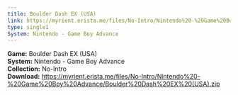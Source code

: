```yaml
---
title: Boulder Dash EX (USA)
link: https://myrient.erista.me/files/No-Intro/Nintendo%20-%20Game%20Boy%20Advance/Boulder%20Dash%20EX%20(USA).zip
type: single1
System: Nintendo - Game Boy Advance
---
```

<b>Game:</b> Boulder Dash EX (USA)<br>
<b>System:</b> Nintendo - Game Boy Advance<br>
<b>Collection:</b> No-Intro<br>
<b>Download:</b> https://myrient.erista.me/files/No-Intro/Nintendo%20-%20Game%20Boy%20Advance/Boulder%20Dash%20EX%20(USA).zip